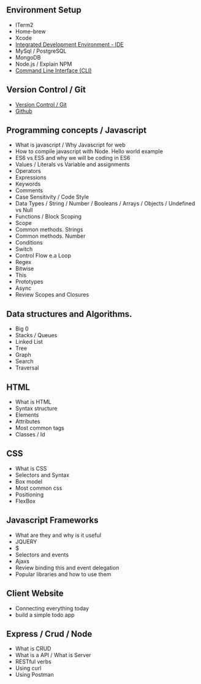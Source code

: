 ## Environment Setup
* ITerm2
* Home-brew
* Xcode
* [Integrated Development Environment - IDE](https://github.com/SoulEncoded/IDE)
* MySql / PostgreSQL
* MongoDB
* Node.js / Explain NPM
* [Command Line Interface (CLI)](https://github.com/SoulEncoded/CommandLine)

## Version Control / Git
* [Version Control / Git](https://github.com/SoulEncoded/VersionControl)
* [Github](https://github.com/SoulEncoded/Github) 

## Programming concepts / Javascript
* What is javascript / Why Javascript for web
* How to compile javascript with Node. Hello world example
* ES6 vs ES5 and why we will be coding in ES6
* Values / Literals vs Variable and assignments
* Operators
* Expressions
* Keywords
* Comments
* Case Sensitivity / Code Style
* Data Types / String / Number / Booleans / Arrays / Objects / Undefined vs Null
* Functions / Block Scoping
* Scope
* Common methods. Strings
* Common methods. Number
* Conditions
* Switch
* Control Flow e.a Loop
* Regex
* Bitwise
* This
* Prototypes
* Async
* Review Scopes and Closures

## Data structures and Algorithms.
* Big 0
* Stacks / Queues
* Linked List
* Tree
* Graph
* Search
* Traversal

## HTML
* What is HTML
* Syntax structure
* Elements
* Attributes
* Most common tags
* Classes / Id

## CSS
* What is CSS
* Selectors and Syntax
* Box model
* Most common css
* Positioning
* FlexBox

## Javascript Frameworks
* What are they and why is it useful
* JQUERY
* $
* Selectors and events
* Ajaxs
* Review binding this and event delegation
* Popular libraries and how to use them

## Client Website
* Connecting everything today
* build a simple todo app

## Express / Crud / Node
* What is CRUD
* What is a API / What is Server
* RESTful verbs
* Using curl
* Using Postman
